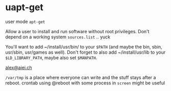 # uapt-get
user mode `apt-get`

Allow a user to install and run software without root privileges.
Don't depend on a working system `sources.list` .. yuck

You'll want to add ~/install/usr/bin/ to your `$PATH` (and maybe the bin,
sbin, usr/sbin, usr/games as well).
Don't forget to also add ~/install/usr/lib to your `$LD_LIBRARY_PATH`,
maybe also set `$MANPATH`.

alex@aiei.ch

`/var/tmp` is a place where everyone can write and the stuff stays after
a reboot. crontab using @reboot with some process in `screen` might be
useful
